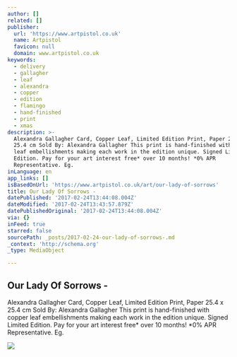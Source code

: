 ```yaml
---
author: []
related: []
publisher:
  url: 'https://www.artpistol.co.uk'
  name: Artpistol
  favicon: null
  domain: www.artpistol.co.uk
keywords:
  - delivery
  - gallagher
  - leaf
  - alexandra
  - copper
  - edition
  - flamingo
  - hand-finished
  - print
  - xmas
description: >-
  Alexandra Gallagher Card, Copper Leaf, Limited Edition Print, Paper 25.4 x
  25.4 cm Sold By: Alexandra Gallagher This print is hand-finished with copper
  leaf embellishments making each work in the edition unique. Signed Limited
  Edition. Pay for your art interest free* over 10 months! *0% APR
  Representative. Eg.
inLanguage: en
app_links: []
isBasedOnUrl: 'https://www.artpistol.co.uk/art/our-lady-of-sorrows'
title: Our Lady Of Sorrows -
datePublished: '2017-02-24T13:44:08.004Z'
dateModified: '2017-02-24T13:43:57.879Z'
datePublishedOriginal: '2017-02-24T13:44:08.004Z'
via: {}
inFeed: true
starred: false
sourcePath: _posts/2017-02-24-our-lady-of-sorrows-.md
_context: 'http://schema.org'
_type: MediaObject

---
```

<article style=""><h1>Our Lady Of Sorrows -</h1><p>Alexandra Gallagher Card, Copper Leaf, Limited Edition Print, Paper 25.4 x 25.4 cm Sold By: Alexandra Gallagher This print is hand-finished with copper leaf embellishments making each work in the edition unique. Signed Limited Edition. Pay for your art interest free* over 10 months! *0% APR Representative. Eg.</p><img src="https://www.artpistol.co.uk/wp-content/uploads/2017/01/Our-Lady-Of-Sorrows.jpg" /></article>